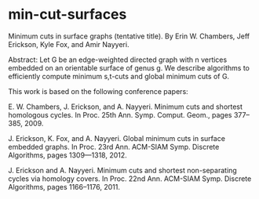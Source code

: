 min-cut-surfaces
================

Minimum cuts in surface graphs (tentative title). By Erin W. Chambers, Jeff Erickson, Kyle Fox, and Amir Nayyeri.



Abstract: Let G be an edge-weighted directed graph with n vertices embedded on an orientable surface of genus g. We describe algorithms to efficiently compute minimum s,t-cuts and global minimum cuts of G.



This work is based on the following conference papers:


E. W. Chambers, J. Erickson, and A. Nayyeri. Minimum cuts and shortest homologous cycles. In Proc. 25th Ann. Symp. Comput. Geom., pages 377–385, 2009.

J. Erickson, K. Fox, and A. Nayyeri. Global minimum cuts in surface embedded graphs. In Proc. 23rd Ann. ACM-SIAM Symp. Discrete Algorithms, pages 1309—1318, 2012.

J. Erickson and A. Nayyeri. Minimum cuts and shortest non-separating cycles via homology covers. In Proc. 22nd Ann. ACM-SIAM Symp. Discrete Algorithms, pages 1166–1176, 2011.

